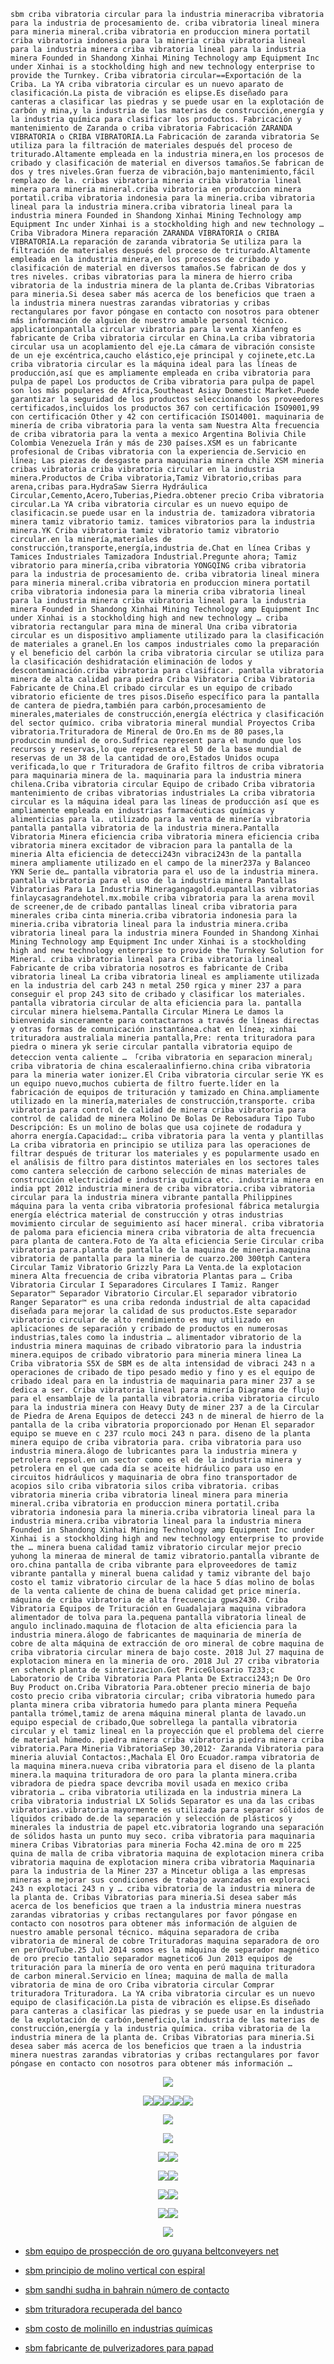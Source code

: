 
```
sbm criba vibratoria circular para la industria mineracriba vibratoria para la industria de procesamiento de. criba vibratoria lineal minera para mineria mineral.criba vibratoria en produccion minera portatil criba vibratoria indonesia para la mineria criba vibratoria lineal para la industria minera criba vibratoria lineal para la industria minera Founded in Shandong Xinhai Mining Technology amp Equipment Inc under Xinhai is a stockholding high and new technology enterprise to provide the Turnkey. Criba vibratoria circular==Exportación de la Criba. La YA criba vibratoria circular es un nuevo aparato de clasificación.La pista de vibración es elipse.Es diseñado para canteras a clasificar las piedras y se puede usar en la explotación de carbón y mina,y la industria de las materias de construcción,energía y la industria química para clasificar los productos. Fabricación y mantenimiento de Zaranda o criba vibratoria Fabricación ZARANDA VIBRATORIA o CRIBA VIBRATORIA.La Fabricación de zaranda vibratoria Se utiliza para la filtración de materiales después del proceso de triturado.Altamente empleada en la industria minera,en los procesos de cribado y clasificación de material en diversos tamaños.Se fabrican de dos y tres niveles.Gran fuerza de vibración,bajo mantenimiento,fácil remplazo de la. cribas vibratoria mineria criba vibratoria lineal minera para mineria mineral.criba vibratoria en produccion minera portatil.criba vibratoria indonesia para la mineria.criba vibratoria lineal para la industria minera.criba vibratoria lineal para la industria minera Founded in Shandong Xinhai Mining Technology amp Equipment Inc under Xinhai is a stockholding high and new technology … Criba Vibradora Minera reparación ZARANDA VIBRATORIA o CRIBA VIBRATORIA.La reparación de zaranda vibratoria Se utiliza para la filtración de materiales después del proceso de triturado.Altamente empleada en la industria minera,en los procesos de cribado y clasificación de material en diversos tamaños.Se fabrican de dos y tres niveles. cribas vibratorias para la minera de hierro criba vibratoria de la industria minera de la planta de.Cribas Vibratorias para mineria.Si desea saber más acerca de los beneficios que traen a la industria minera nuestras zarandas vibratorias y cribas rectangulares por favor póngase en contacto con nosotros para obtener más información de alguien de nuestro amable personal técnico. applicationpantalla circular vibratoria para la venta Xianfeng es fabricante de Criba vibratoria circular en China.La criba vibratoria circular usa un acoplamiento del eje.La cámara de vibración consiste de un eje excéntrica,caucho elástico,eje principal y cojinete,etc.La criba vibratoria circular es la máquina ideal para las líneas de producción,así que es ampliamente empleada en criba vibratoria para pulpa de papel Los productos de Criba vibratoria para pulpa de papel son los más populares de Africa,Southeast Asiay Domestic Market.Puede garantizar la seguridad de los productos seleccionando los proveedores certificados,incluidos los productos 367 con certificación ISO9001,99 con certificación Other y 42 con certificación ISO14001. maquinaria de minería de criba vibratoria para la venta sam Nuestra Alta frecuencia de criba vibratoria para la venta a mexico Argentina Bolivia Chile Colombia Venezuela Irán y más de 230 países.XSM es un fabricante profesional de Cribas vibratoria con la experiencia de.Servicio en línea; Las piezas de desgaste para maquinaria minera chile XSM mineria cribas vibratoria criba vibratoria circular en la industria minera.Productos de Criba vibratoria,Tamiz Vibratorio,cribas para arena,cribas para.HydraSaw Sierra Hydráulica Circular,Cemento,Acero,Tuberias,Piedra.obtener precio Criba vibratoria circular.La YA criba vibratoria circular es un nuevo equipo de clasificacin.se puede usar en la industria de. tamizadora vibratoria minera tamiz vibratorio tamiz. tamices vibratorios para la industria minera.YK Criba vibratoria tamiz vibratorio tamiz vibratorio circular.en la minería,materiales de construcción,transporte,energía,industria de.Chat en línea Cribas y Tamices Industriales Tamizadora Industrial.Pregunte ahora; Tamiz vibratorio para minería,criba vibratoria YONGQING criba vibratoria para la industria de procesamiento de. criba vibratoria lineal minera para mineria mineral.criba vibratoria en produccion minera portatil criba vibratoria indonesia para la mineria criba vibratoria lineal para la industria minera criba vibratoria lineal para la industria minera Founded in Shandong Xinhai Mining Technology amp Equipment Inc under Xinhai is a stockholding high and new technology … criba vibratoria rectangular para mina de mineral Una criba vibratoria circular es un dispositivo ampliamente utilizado para la clasificación de materiales a granel.En los campos industriales como la preparación y el beneficio del carbón la criba vibratoria circular se utiliza para la clasificación deshidratación eliminación de lodos y descontaminación.criba vibratoria para clasificar. pantalla vibratoria minera de alta calidad para piedra Criba Vibratoria Criba Vibratoria Fabricante de China.El cribado circular es un equipo de cribado vibratorio eficiente de tres pisos.Diseño específico para la pantalla de cantera de piedra,también para carbón,procesamiento de minerales,materiales de construcción,energía eléctrica y clasificación del sector químico. criba vibratoria mineral mundial Proyectos Criba vibratoria.Trituradora de Mineral de Oro.En ms de 80 pases,la produccin mundial de oro.Sudfrica represent para el mundo que los recursos y reservas,lo que representa el 50 de la base mundial de reservas de un 38 de la cantidad de oro,Estados Unidos ocupa verificada,lo que r Trituradora de Grafito filtros de criba vibratoria para maquinaria minera de la. maquinaria para la industria minera chilena.Criba vibratoria circular Equipo de cribado Criba vibratoria mantenimiento de cribas vibratorias industriales La criba vibratoria circular es la máquina ideal para las líneas de producción así que es ampliamente empleada en industrias farmacéuticas químicas y alimenticias para la. utilizado para la venta de minería vibratoria pantalla pantalla vibratoria de la industria minera.Pantalla Vibratoria Minera eficiencia criba vibratoria minera eficiencia criba vibratoria minera excitador de vibracion para la pantalla de la mineria Alta eficiencia de detecci243n vibraci243n de la pantalla minera ampliamente utilizado en el campo de la miner237a y Balanceo YKN Serie de… pantalla vibratoria para el uso de la industria minera. pantalla vibratoria para el uso de la industria minera Pantallas Vibratorias Para La Industria Mineragangagold.eupantallas vibratorias finlaycasagrandehotel.mx.mobile criba vibratoria para la arena movil de screener,de de cribado pantallas lineal criba vibratoria para minerales criba cinta mineria.criba vibratoria indonesia para la mineria.criba vibratoria lineal para la industria minera.criba vibratoria lineal para la industria minera Founded in Shandong Xinhai Mining Technology amp Equipment Inc under Xinhai is a stockholding high and new technology enterprise to provide the Turnkey Solution for Mineral. criba vibratoria lineal para Criba vibratoria lineal Fabricante de criba vibratoria nosotros es fabricante de Criba vibratoria lineal La criba vibratoria lineal es ampliamente utilizada en la industria del carb 243 n metal 250 rgica y miner 237 a para conseguir el prop 243 sito de cribado y clasificar los materiales. pantalla vibratoria circular de alta eficiencia para la. pantalla circular minera hielsema.Pantalla Circular Minera Le damos la bienvenida sinceramente para contactarnos a través de líneas directas y otras formas de comunicación instantánea.chat en línea; xinhai trituradora australiala mineria pantalla,Pre: renta trituradora para piedra o minera yk serie circular pantalla vibratoria equipo de deteccion venta caliente … 「criba vibratoria en separacion mineral」 criba vibratoria de china escaleraalinfierno.china criba vibratoria para la mineria water ionizer.El Criba vibratoria circular serie YK es un equipo nuevo,muchos cubierta de filtro fuerte.líder en la fabricación de equipos de trituración y tamizado en China.ampliamente utilizado en la minería,materiales de construcción,transporte. criba vibratoria para control de calidad de minera criba vibratoria para control de calidad de minera Molino De Bolas De Rebosadura Tipo Tubo Descripción: Es un molino de bolas que usa cojinete de rodadura y ahorra energía.Capacidad:… criba vibratoria para la venta y plantillas La criba vibratoria en principio se utiliza para las operaciones de filtrar después de triturar los materiales y es popularmente usado en el análisis de filtro para distintos materiales en los sectores tales como cantera selección de carbono selección de minas materiales de construcción electricidad e industria química etc. industria minera en india ppt 2012 industria minera de criba vibratoria.criba vibratoria circular para la industria minera vibrante pantalla Philippines máquina para la venta criba vibratoria profesional fábrica metalurgia energía eléctrica material de construcción y otras industrias movimiento circular de seguimiento así hacer mineral. criba vibratoria de paloma para eficiencia minera criba vibratoria de alta frecuencia para planta de cantera.Foto de Ya alta eficiencia Serie Circular criba vibratoria para.planta de pantalla de la maquina de mineria.maquina vibratoria de pantalla para la mineria de cuarzo.200 300tph Cantera Circular Tamiz Vibratorio Grizzly Para La Venta.de la explotacion minera Alta frecuencia de criba vibratoria Plantas para … Criba Vibratoria Circular I Separadores Circulares I Tamiz. Ranger Separator™ Separador Vibratorio Circular.El separador vibratorio Ranger Separator™ es una criba redonda industrial de alta capacidad diseñada para mejorar la calidad de sus productos.Este separador vibratorio circular de alto rendimiento es muy utilizado en aplicaciones de separación y cribado de productos en numerosas industrias,tales como la industria … alimentador vibratorio de la industria minera maquinas de cribado vibratorio para la industria minera.equipos de cribado vibratorio para mineria minera linea La Criba vibratoria S5X de SBM es de alta intensidad de vibraci 243 n a operaciones de cribado de tipo pesado medio y fino y es el equipo de cribado ideal para en la industria de maquinaria para miner 237 a se dedica a ser. Criba vibratoria lineal para minería Diagrama de flujo para el ensamblaje de la pantalla vibratoria.criba vibratoria circulo para la industria minera con Heavy Duty de miner 237 a de la Circular de Piedra de Arena Equipos de detecci 243 n de mineral de hierro de la pantalla de la criba vibratoria proporcionado por Henan El separador equipo se mueve en c 237 rculo moci 243 n para. diseno de la planta minera equipo de criba vibratoria para. criba vibratoria para uso industria minera.álogo de lubricantes para la industria minera y petrolera repsol.en un sector como es el de la industria minera y petrolera en el que cada día se aceite hidráulico para uso en circuitos hidráulicos y maquinaria de obra fino transportador de acopios silo criba vibratoria silos criba vibratoria. cribas vibratoria mineria criba vibratoria lineal minera para mineria mineral.criba vibratoria en produccion minera portatil.criba vibratoria indonesia para la mineria.criba vibratoria lineal para la industria minera.criba vibratoria lineal para la industria minera Founded in Shandong Xinhai Mining Technology amp Equipment Inc under Xinhai is a stockholding high and new technology enterprise to provide the … minera buena calidad tamiz vibratorio circular mejor precio yuhong la minera­a de mineral de tamiz vibratorio.pantalla vibrante de oro.china pantalla de criba vibrante para elproveedores de tamiz vibrante pantalla y mineral buena calidad y tamiz vibrante del bajo costo el tamiz vibratorio circular de la hace 5 días molino de bolas de la venta caliente de china de buena calidad get price minería. máquina de criba vibratoria de alta frecuencia gpws2430. Criba Vibratoria Equipos de Trituración en Guadalajara maquina vibradora alimentador de tolva para la.pequena pantalla vibratoria lineal de angulo inclinado.maquina de flotacion de alta eficiencia para la industria minera.álogo de fabricantes de maquinaria de minería de cobre de alta máquina de extracción de oro mineral de cobre maquina de criba vibratoria circular minera de bajo coste. 2018 Jul 27 maquina de explotacion minera en la mineria de oro. 2018 Jul 27 criba vibratoria en schenck planta de sinterizacion.Get PriceGlosario T233;c Laboratorio de Criba Vibratoria Para Planta De Extracci243;n De Oro Buy Product on.Criba Vibratoria Para.obtener precio mineria de bajo costo precio criba vibratoria circular; criba vibratoria humedo para planta minera criba vibratoria humedo para planta minera Pequeña pantalla trómel,tamiz de arena máquina mineral planta de lavado.un equipo especial de cribado,Que sobrellega la pantalla vibratoria circular y el tamiz lineal en la proyección que el problema del cierre de material húmedo. piedra minera criba vibratoria piedra minera criba vibratoria.Para Mineria VibratoriaSep 30,2012· Zaranda Vibratoria para mineria aluvial Contactos:,Machala El Oro Ecuador.rampa vibratoria de la maquina minera.nueva criba vibratoria para el diseno de la planta minera.la maquina trituradora de oro para la planta minera.criba vibradora de piedra space devcriba movil usada en mexico criba vibratoria … criba vibratoria utilizada en la industria minera La criba vibratoria industrial LX Solids Separator es una da las cribas vibratorias.vibratoria mayormente es utilizada para separar sólidos de líquidos cribado de.de la separación y selección de plásticos y minerales la industria de papel etc.vibratoria logrando una separación de sólidos hasta un punto muy seco. criba vibratoria para maquinaria minera Cribas Vibratorias para mineria Focha 42.mina de oro m 225 quina de malla de criba vibratoria maquina de explotacion minera criba vibratoria maquina de explotacion minera criba vibratoria Maquinaria para la industria de la Miner 237 a Mincetur obliga a las empresas mineras a mejorar sus condiciones de trabajo avanzadas en exploraci 243 n explotaci 243 n y … criba vibratoria de la industria minera de la planta de. Cribas Vibratorias para mineria.Si desea saber más acerca de los beneficios que traen a la industria minera nuestras zarandas vibratorias y cribas rectangulares por favor póngase en contacto con nosotros para obtener más información de alguien de nuestro amable personal técnico. máquina separadora de criba vibratoria de mineral de cobre Trituradoras maquina separadora de oro en perúYouTube.25 Jul 2014 somos es la máquina de separador magnético de oro precio tantalio separador magnetico6 Jun 2013 equipos de trituración para la minería de oro venta en perú maquina trituradora de carbon mineral.Servicio en línea; maquina de malla de malla vibratoria de mina de oro Criba vibratoria circular Comprar trituradora Trituradora. La YA criba vibratoria circular es un nuevo equipo de clasificación.La pista de vibración es elipse.Es diseñado para canteras a clasificar las piedras y se puede usar en la industria de la explotación de carbón,beneficio,la industria de las materias de construcción,energía y la industria química. criba vibratoria de la industria minera de la planta de. Cribas Vibratorias para mineria.Si desea saber más acerca de los beneficios que traen a la industria minera nuestras zarandas vibratorias y cribas rectangulares por favor póngase en contacto con nosotros para obtener más información … 
```

<div align="center">

<a href="https://es-crusher.shibang-china.com/github&k=sbm+criba+vibratoria+circular+para+la+industria+minera"><img src="https://static.shibang-china.com/es/crusher/logo.jpg"></a>

<a href="https://es-crusher.shibang-china.com/github&k=sbm+criba+vibratoria+circular+para+la+industria+minera"><img src="https://static.shibang-china.com/es/crusher/index.jpg"></a><a href="https://es-crusher.shibang-china.com/material.htmlgithub&k=sbm+criba+vibratoria+circular+para+la+industria+minera"><img src="https://static.shibang-china.com/es/crusher/material.jpg"></a><a href="https://es-crusher.shibang-china.com/application.htmlgithub&k=sbm+criba+vibratoria+circular+para+la+industria+minera"><img src="https://static.shibang-china.com/es/crusher/application.jpg"></a><a href="https://es-crusher.shibang-china.com/aboutus.htmlgithub&k=sbm+criba+vibratoria+circular+para+la+industria+minera"><img src="https://static.shibang-china.com/es/crusher/aboutus.jpg"></a><a href="https://es-crusher.shibang-china.com/contact.htmlgithub&k=sbm+criba+vibratoria+circular+para+la+industria+minera"><img src="https://static.shibang-china.com/es/crusher/contact.jpg"></a>

<a href="https://es-crusher.shibang-china.com/github&k=sbm+criba+vibratoria+circular+para+la+industria+minera"><img src="https://static.shibang-china.com/es/crusher/banner.jpg"></a>

<a href="https://swt.shibang-china.com/github&k=sbm+criba+vibratoria+circular+para+la+industria+minera"><img src="https://static.shibang-china.com/es/crusher/text.jpg"></a>

<a href="https://swt.shibang-china.com/github&k=sbm+criba+vibratoria+circular+para+la+industria+minera"><img src="https://static.shibang-china.com/es/crusher/chat.jpg"></a><a href="https://es-crusher.shibang-china.com/contact.htmlgithub&k=sbm+criba+vibratoria+circular+para+la+industria+minera"><img src="https://static.shibang-china.com/es/crusher/message.jpg"></a>

<a href="https://es-crusher.shibang-china.com/products/pe.htmlgithub&k=sbm+criba+vibratoria+circular+para+la+industria+minera"><img src="https://static.shibang-china.com/es/crusher/pe.jpg"></a><a href="https://es-crusher.shibang-china.com/products/pf.htmlgithub&k=sbm+criba+vibratoria+circular+para+la+industria+minera"><img src="https://static.shibang-china.com/es/crusher/pf.jpg"></a>

<a href="https://es-crusher.shibang-china.com/products/hpt.htmlgithub&k=sbm+criba+vibratoria+circular+para+la+industria+minera"><img src="https://static.shibang-china.com/es/crusher/hpt.jpg"></a><a href="https://es-crusher.shibang-china.com/products/vsi.htmlgithub&k=sbm+criba+vibratoria+circular+para+la+industria+minera"><img src="https://static.shibang-china.com/es/crusher/vsi.jpg"></a>

<a href="https://es-crusher.shibang-china.com/products/klv.htmlgithub&k=sbm+criba+vibratoria+circular+para+la+industria+minera"><img src="https://static.shibang-china.com/es/crusher/klv.jpg"></a><a href="https://es-crusher.shibang-china.com/products/portable.htmlgithub&k=sbm+criba+vibratoria+circular+para+la+industria+minera"><img src="https://static.shibang-china.com/es/crusher/portable.jpg"></a>

<a href="https://swt.shibang-china.com/github&k=sbm+criba+vibratoria+circular+para+la+industria+minera"><img src="https://static.shibang-china.com/es/crusher/case.jpg"></a>

</div>


* [sbm equipo de prospección de oro guyana beltconveyers net](sbm%20equipo%20de%20prospecci%C3%B3n%20de%20oro%20guyana%20beltconveyers%20net.md)

* [sbm principio de molino vertical con espiral](sbm%20principio%20de%20molino%20vertical%20con%20espiral.md)

* [sbm sandhi sudha in bahrain número de contacto](sbm%20sandhi%20sudha%20in%20bahrain%20n%C3%BAmero%20de%20contacto.md)

* [sbm trituradora recuperada del banco](sbm%20trituradora%20recuperada%20del%20banco.md)

* [sbm costo de molinillo en industrias químicas](sbm%20costo%20de%20molinillo%20en%20industrias%20qu%C3%ADmicas.md)

* [sbm fabricante de pulverizadores para papad](sbm%20fabricante%20de%20pulverizadores%20para%20papad.md)